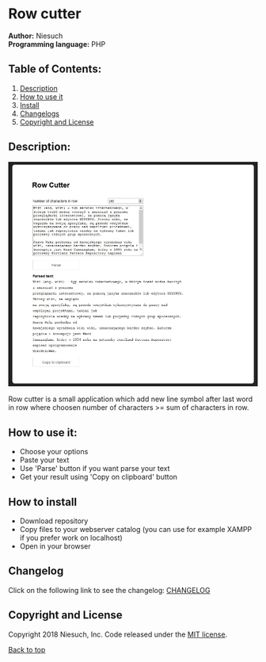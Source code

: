 # Row cutter
<b>Author:</b> Niesuch <br />
<b>Programming language:</b> PHP <br />

## Table of Contents:
1. [Description](https://github.com/niesuch/row-cutter#description)
2. [How to use it](https://github.com/niesuch/row-cutter#how-to-use-it)
3. [Install](https://github.com/niesuch/row-cutter#how-to-install)
4. [Changelogs](https://github.com/niesuch/row-cutter#changelogs)
5. [Copyright and License](https://github.com/niesuch/row-cutter#copyright-and-license)

## Description:
![Screen](/docs/screens/screen1.jpg)

Row cutter is a small application which add new line symbol after last word in row where choosen number of characters >= sum of characters in row.

## How to use it:
* Choose your options
* Paste your text
* Use 'Parse' button if you want parse your text
* Get your result using 'Copy on clipboard' button

## How to install
* Download repository
* Copy files to your webserver catalog (you can use for example XAMPP if you prefer work on localhost)
* Open in your browser

## Changelog
Click on the following link to see the changelog: [CHANGELOG](https://github.com/niesuch/row-cutter/releases)

## Copyright and License
Copyright 2018 Niesuch, Inc. Code released under the [MIT license](https://github.com/niesuch/row-cutter/blob/master/LICENSE.md).

[Back to top](https://github.com/niesuch/row-cutter/blob/master/README.md#row-cutter)
